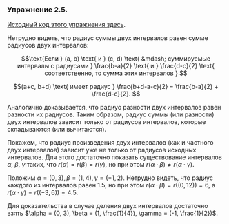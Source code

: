 ### Упражнение 2.5.
[Исходный код этого упражнения здесь](/src/chapter2/9.rkt).

Нетрудно видеть, что радиус суммы двух интервалов равен сумме радиусов двух интервалов:
```math
\text{Если } (a, b) \text{ и } (c, d) \text{ &mdash; суммируемые интервалы с радиусами } \frac{b-a}{2} \text{ и } \frac{d-c}{2} \text{ соответственно, то сумма этих интервалов } 
```
```math
(a+c, b+d) \text{ имеет радиус } \frac{b+d-a-c}{2} =  \frac{b-a}{2} + \frac{d-c}{2}. 
```
Аналогично доказывается, что радиус разности двух интервалов равен разности их радиусов. Таким образом, радиус суммы (или разности) двух интервалов зависит только от радиусов интервалов, которые складываются (или вычитаются). 

Покажем, что радиус произведения двух интервалов (как и частного двух интервалов) зависит уже не только от радиусов исходных интервалов. Для этого достаточно показать существование интервалов $\alpha$, $\beta$, $\gamma$ таких, что $r(\alpha) = r(\beta) = r(\gamma)$, но при этом $r(\alpha \cdot \beta) \neq r(\alpha \cdot \gamma)$. 

Положим $\alpha = (0, 3), \beta = (1, 4), \gamma = (-1, 2)$. Нетрудно видеть, что радиус каждого из интервалов равен $1.5$, но при этом $r(\alpha \cdot \beta) = r((0, 12)) = 6,$ а $r(\alpha \cdot \gamma) = r((-3, 6)) = 4.5$.

Для доказательства в случае деления двух интервалов достаточно взять $\alpha = (0, 3), \beta = (1, \frac{1}{4}), \gamma = (-1, \frac{1}{2})$. 